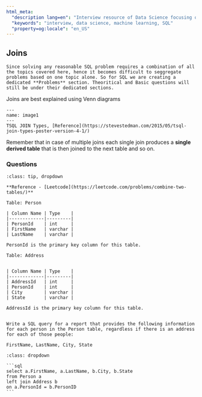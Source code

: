 ```yaml
---
html_meta:
  "description lang=en": "Interview resource of Data Science focusing on SQL, specifically JOINS."
  "keywords": "interview, data science, machine learning, SQL"
  "property=og:locale": "en_US"
---
```


## Joins

```{note}
Since solving any reasonable SQL problem requires a combination of all the topics covered here, hence it becomes difficult to seggregate problems based on one topic alone. So for SQL we are creating a dedicated **Problems** section. Theoritical and Basic questions will still be under their dedicated sections.
```

Joins are best explained using Venn diagrams

```{figure} ../SQL/images/image1.PNG
---
name: image1
---
TSQL JOIN Types, [Reference](https://stevestedman.com/2015/05/tsql-join-types-poster-version-4-1/)
```

Remember that in case of multiple joins each single join produces a **single derived table** that is then joined to the next table and so on.


### Questions

```{admonition} Problem: [Leetcode] Join 2 tables
:class: tip, dropdown

**Reference - [Leetcode](https://leetcode.com/problems/combine-two-tables/)**

Table: Person

| Column Name | Type    |
|-------------|---------|
| PersonId    | int     |
| FirstName   | varchar |
| LastName    | varchar |

PersonId is the primary key column for this table.

Table: Address


| Column Name | Type    |
|-------------|---------|
| AddressId   | int     |
| PersonId    | int     |
| City        | varchar |
| State       | varchar |

AddressId is the primary key column for this table.
 

Write a SQL query for a report that provides the following information for each person in the Person table, regardless if there is an address for each of those people:

FirstName, LastName, City, State

```

````{admonition} Solution:
:class: dropdown

```sql
select a.FirstName, a.LastName, b.City, b.State
from Person a
left join Address b
on a.PersonId = b.PersonID
```
````